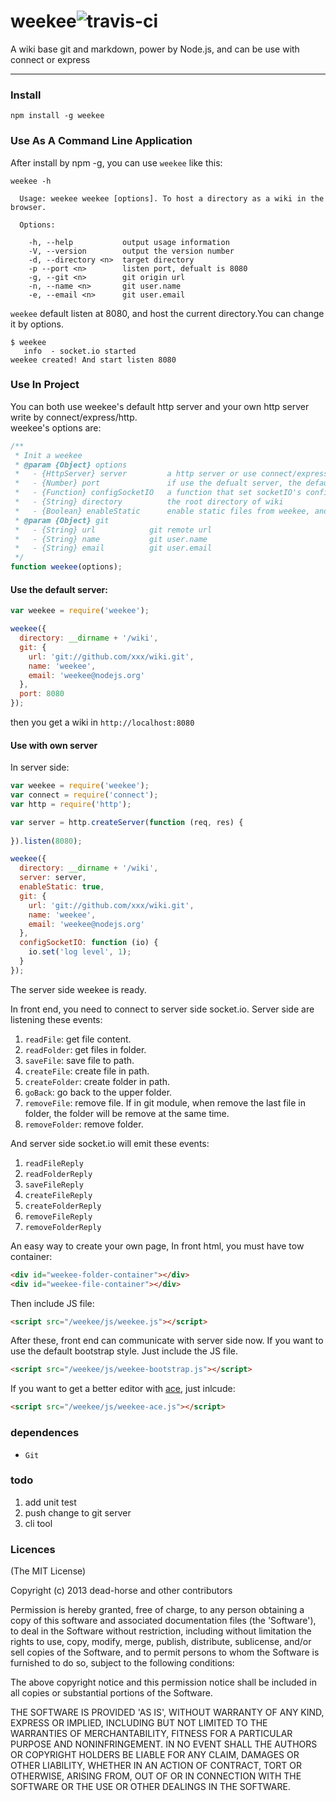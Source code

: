 
# weekee![travis-ci](https://secure.travis-ci.org/dead-horse/weekee.png) 

  A wiki base git and markdown, power by Node.js, and can be use with connect or express

-----------------------

### Install  

```
npm install -g weekee   
```

### Use As A Command Line Application   

After install by npm -g, you can use `weekee` like this:   
```
weekee -h

  Usage: weekee weekee [options]. To host a directory as a wiki in the browser.

  Options:

    -h, --help           output usage information
    -V, --version        output the version number
    -d, --directory <n>  target directory
    -p --port <n>        listen port, defualt is 8080
    -g, --git <n>        git origin url
    -n, --name <n>       git user.name
    -e, --email <n>      git user.email

```

`weekee` default listen at 8080, and host the current directory.You can change it by options.  

```
$ weekee   
   info  - socket.io started
weekee created! And start listen 8080
```

### Use In Project  
You can both use weekee's default http server and your own http server write by connect/express/http.   
weekee's options are:    

```js
/**
 * Init a weekee
 * @param {Object} options 
 *   - {HttpServer} server         a http server or use connect/express
 *   - {Number} port               if use the defualt server, the default server will listen this port, defualt is 8080
 *   - {Function} configSocketIO   a function that set socketIO's config
 *   - {String} directory          the root directory of wiki
 *   - {Boolean} enableStatic      enable static files from weekee, and user can use `/weekee/js/weekee.js` to got script in frontend
 * @param {Object} git
 *   - {String} url            git remote url
 *   - {String} name           git user.name
 *   - {String} email          git user.email
 */
function weekee(options);
```

#### Use the default server:  

```js
var weekee = require('weekee');

weekee({
  directory: __dirname + '/wiki',
  git: {
    url: 'git://github.com/xxx/wiki.git',
    name: 'weekee',
    email: 'weekee@nodejs.org'
  },
  port: 8080
});
```

then you get a wiki in `http://localhost:8080`   

#### Use with own server   

In server side:  

```js
var weekee = require('weekee');
var connect = require('connect');
var http = require('http');

var server = http.createServer(function (req, res) {
  
}).listen(8080);

weekee({
  directory: __dirname + '/wiki',
  server: server,
  enableStatic: true,
  git: {
    url: 'git://github.com/xxx/wiki.git',
    name: 'weekee',
    email: 'weekee@nodejs.org'
  },
  configSocketIO: function (io) {
    io.set('log level', 1);
  }  
});
```

The server side weekee is ready. 

In front end, you need to connect to server side socket.io. Server side are listening these events:  

1. `readFile`: get file content.  
2. `readFolder`: get files in folder.  
3. `saveFile`: save file to path.  
4. `createFile`: create file in path.  
5. `createFolder`: create folder in path.  
6. `goBack`: go back to the upper folder.  
7. `removeFile`: remove file. If in git module, when remove the last file in folder, the folder will be remove at the same time. 
8. `removeFolder`: remove folder.  

And server side socket.io will emit these events:  

1. `readFileReply`  
2. `readFolderReply`  
3. `saveFileReply`  
4. `createFileReply`  
5. `createFolderReply`  
6. `removeFileReply`  
7. `removeFolderReply`  

An easy way to create your own page, In front html, you must have tow container:  

```html
<div id="weekee-folder-container"></div>
<div id="weekee-file-container"></div>
```

Then include JS file:  

```html
<script src="/weekee/js/weekee.js"></script>
```

After these, front end can communicate with server side now. If you want to use the default bootstrap style. Just include the JS file.   

```html
<script src="/weekee/js/weekee-bootstrap.js"></script>
```

If you want to get a better editor with [ace](https://github.com/ajaxorg/ace), just inlcude:   

```html
<script src="/weekee/js/weekee-ace.js"></script>
```

### dependences   
* `Git`  

### todo   
1. add unit test  
2. push change to git server  
3. cli tool  


### Licences
(The MIT License)

Copyright (c) 2013 dead-horse and other contributors

Permission is hereby granted, free of charge, to any person obtaining a copy of this software and associated documentation files (the 'Software'), to deal in the Software without restriction, including without limitation the rights to use, copy, modify, merge, publish, distribute, sublicense, and/or sell copies of the Software, and to permit persons to whom the Software is furnished to do so, subject to the following conditions:

The above copyright notice and this permission notice shall be included in all copies or substantial portions of the Software.

THE SOFTWARE IS PROVIDED 'AS IS', WITHOUT WARRANTY OF ANY KIND, EXPRESS OR IMPLIED, INCLUDING BUT NOT LIMITED TO THE WARRANTIES OF MERCHANTABILITY, FITNESS FOR A PARTICULAR PURPOSE AND NONINFRINGEMENT. IN NO EVENT SHALL THE AUTHORS OR COPYRIGHT HOLDERS BE LIABLE FOR ANY CLAIM, DAMAGES OR OTHER LIABILITY, WHETHER IN AN ACTION OF CONTRACT, TORT OR OTHERWISE, ARISING FROM, OUT OF OR IN CONNECTION WITH THE SOFTWARE OR THE USE OR OTHER DEALINGS IN THE SOFTWARE.